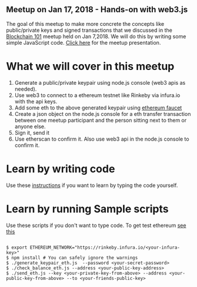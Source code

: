 ## Meetup on Jan 17, 2018 - Hands-on with web3.js
The goal of this meetup to make more concrete the concepts like public/private keys and signed transactions 
that we discussed in the [Blockchain 101](https://docs.google.com/presentation/d/1v8ztCnLDqF_C3PQ_fILWjpn_9gW-CQTYJQfADGm3KX4/edit#slide=id.p) meetup held on Jan 7,2018. We will do this by writing some simple JavaScript code. [Click here](https://docs.google.com/presentation/d/1J7tkLJpuyvmh8ZLlfIiLc20E-7Z6cDLGh94ceEZZPAM/edit#slide=id.p) for the meetup presentation.
# What we will cover in this meetup

1. Generate a public/private keypair using node.js console (web3 apis as needed).
2. Use web3 to connect to a ethereum testnet like Rinkeby via infura.io with the api keys.
3. Add some eth to the above generated keypair using [ethereum faucet](https://faucet.rinkeby.io/)
4. Create a json object on the node.js console for a eth transfer transaction between one meetup participant and the person sitting next to them or anyone else.
5. Sign it, send it
6. Use etherscan to confirm it. Also use web3 api in the node.js console to confirm it.

# Learn by writing code

Use these [instructions](instructions.md) if you want to learn by typing the code yourself. 

# Learn by running Sample scripts

Use these scripts if you don't want to type code. To get test ethereum [see this](https://github.com/Tri-Valley-Blockchain/meetups/blob/master/Jan17-2018-web3.eth/instructions.md#step-2-get-free-ethereum-to-use-later-in-transactions)

```shell

$ export ETHEREUM_NETWORK="https://rinkeby.infura.io/<your-infura-key>"
$ npm install # You can safely ignore the warnings
$ ./generate_keypair_eth.js  --password <your-secret-password>
$ ./check_balance_eth.js --address <your-public-key-address>
$ ./send_eth.js --key <your-private-key-from-above> --address <your-public-key-from-above> --to <your-friends-public-key>

```

